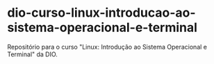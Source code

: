 # dio-curso-linux-introducao-ao-sistema-operacional-e-terminal
Repositório para o curso "Linux: Introdução ao Sistema Operacional e Terminal" da DIO.
